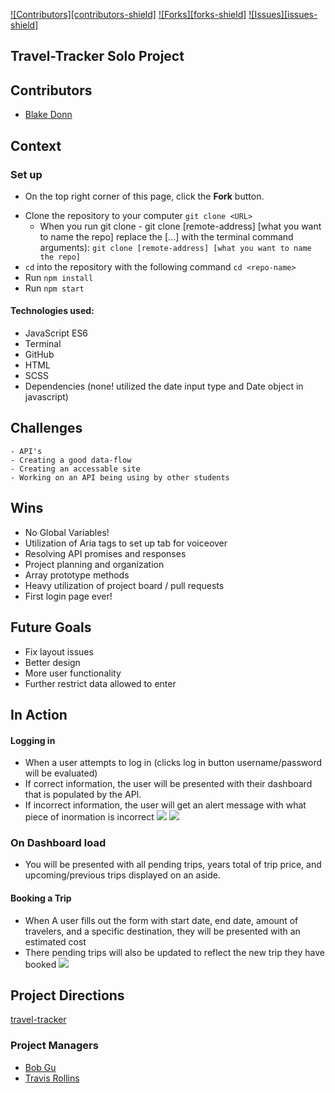 [![Contributors][contributors-shield]](https://github.com/Atos20/what-s-cooking-refactor/graphs/contributors)
[![Forks][forks-shield]](https://github.com/Atos20/what-s-cooking-refactor/network/members)
[![Issues][issues-shield]](https://github.com/Atos20/what-s-cooking-refactor/issues)

## Travel-Tracker Solo Project

## Contributors
  - [Blake Donn](https://github.com/BlakeDonn)

## Context

### Set up
* On the top right corner of this page, click the **Fork** button.
- Clone the repository to your computer `git clone <URL>`
  - When you run git clone - git clone [remote-address] [what you want to name the repo]
  replace the [...] with the terminal command arguments): `git clone [remote-address] [what you want to name the repo]`
- `cd` into the repository with the following command `cd <repo-name>`
- Run `npm install`
- Run `npm start`

#### Technologies used:
  * JavaScript ES6
  * Terminal
  * GitHub
  * HTML
  * SCSS
  * Dependencies (none! utilized the date input type and Date object in javascript)

## Challenges

    - API's
    - Creating a good data-flow
    - Creating an accessable site
    - Working on an API being using by other students

## Wins

  * No Global Variables!
  * Utilization of Aria tags to set up tab for voiceover
  * Resolving API promises and responses
  * Project planning and organization
  * Array prototype methods
  * Heavy utilization of project board / pull requests
  * First login page ever!

## Future Goals

  * Fix layout issues
  * Better design
  * More user functionality
  * Further restrict data allowed to enter

## In Action

#### Logging in

- When a user attempts to log in (clicks log in button username/password will be evaluated)
- If correct information, the user will be presented with their dashboard that is populated by the API.
- If incorrect information, the user will get an alert message with what piece of inormation is incorrect
  <img src=https://i.imgur.com/xHDJwL7.png>
  <img src=https://i.imgur.com/15FeQSw.gif>
  
### On Dashboard load

- You will be presented with all pending trips, years total of trip price, and upcoming/previous trips displayed on an aside.

#### Booking a Trip

- When A user fills out the form with start date, end date, amount of travelers, and a specific destination, they will be presented with an estimated cost
- There pending trips will also be updated to reflect the new trip they have booked
  <img src=https://i.imgur.com/Nq49yCP.gif>


## Project Directions
[travel-tracker](https://frontend.turing.io/projects/travel-tracker.html)


### Project Managers
- [Bob Gu](https://github.com/BobGu)
- [Travis Rollins](https://github.com/Kalikoze)

